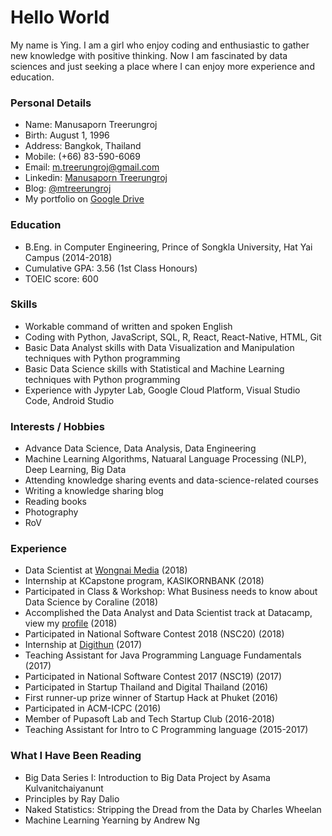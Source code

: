 # Hello World
My name is Ying. I am a girl who enjoy coding and enthusiastic to gather new knowledge with positive thinking. Now I am fascinated by data sciences and just seeking a place where I can enjoy more experience and education.

### Personal Details
* Name: Manusaporn Treerungroj
* Birth: August 1, 1996
* Address: Bangkok, Thailand
* Mobile: (+66) 83-590-6069
* Email: m.treerungroj@gmail.com
* Linkedin: [Manusaporn Treerungroj](https://www.linkedin.com/in/mtreerungroj)
* Blog: [@mtreerungroj](https://medium.com/@m.treerungroj)
* My portfolio on [Google Drive](https://docs.google.com/presentation/d/13rDS1p9heMJBZoYPO7HUYwxeUYVpQ8BhvgTa3HU1dXw/edit?usp=sharing)

### Education
* B.Eng. in Computer Engineering, Prince of Songkla University, Hat Yai Campus (2014-2018)
* Cumulative GPA: 3.56 (1st Class Honours)
* TOEIC score: 600

### Skills
* Workable command of written and spoken English
* Coding with Python, JavaScript, SQL, R, React, React-Native, HTML, Git
* Basic Data Analyst skills with Data Visualization and Manipulation techniques with Python programming
* Basic Data Science skills with Statistical and Machine Learning techniques with Python programming
* Experience with Jypyter Lab, Google Cloud Platform, Visual Studio Code, Android Studio

### Interests / Hobbies
* Advance Data Science, Data Analysis, Data Engineering
* Machine Learning Algorithms, Natuaral Language Processing (NLP), Deep Learning, Big Data
* Attending knowledge sharing events and data-science-related courses
* Writing a knowledge sharing blog
* Reading books
* Photography
* RoV

### Experience
* Data Scientist at [Wongnai Media](https://www.wongnai.com/about) (2018)
* Internship at KCapstone program, KASIKORNBANK (2018)
* Participated in Class & Workshop: What Business needs to know about Data Science by Coraline (2018)
* Accomplished the Data Analyst and Data Scientist track at Datacamp, view my [profile](https://datacamp.com/profile/mtreerungroj) (2018)
* Participated in National Software Contest 2018 (NSC20) (2018)
* Internship at [Digithun](https://github.com/digithun/ddt) (2017)
* Teaching Assistant for Java Programming Language Fundamentals (2017)
* Participated in National Software Contest 2017 (NSC19) (2017)
* Participated in Startup Thailand and Digital Thailand (2016)
* First runner-up prize winner of Startup Hack at Phuket (2016)
* Participated in ACM-ICPC (2016)
* Member of Pupasoft Lab and Tech Startup Club (2016-2018)
* Teaching Assistant for Intro to C Programming language (2015-2017)

### What I Have Been Reading
* Big Data Series I: Introduction to Big Data Project by Asama Kulvanitchaiyanunt
* Principles by Ray Dalio
* Naked Statistics: Stripping the Dread from the Data by Charles Wheelan
* Machine Learning Yearning by Andrew Ng
